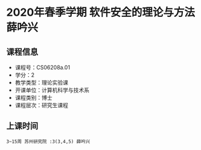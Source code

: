 # 2020年春季学期 软件安全的理论与方法 薛吟兴






## 课程信息

- 课程号：CS06208a.01
- 学分：2
- 教学类型：理论实验课
- 开课单位：计算机科学与技术系
- 课程类别：博士
- 课程层次：研究生课程

## 上课时间

```
3~15周 苏州研究院 :3(3,4,5) 薛吟兴
```

